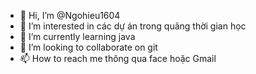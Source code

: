 - 👋 Hi, I’m @Ngohieu1604
- 👀 I’m interested in các dự án trong quãng thời gian học
- 🌱 I’m currently learning java
- 💞️ I’m looking to collaborate on git
- 📫 How to reach me  thông qua face hoặc Gmail

<!---
Ngohieu1604/Ngohieu1604 is a ✨ special ✨ repository because its `README.md` (this file) appears on your GitHub profile.
You can click the Preview link to take a look at your changes.
--->

